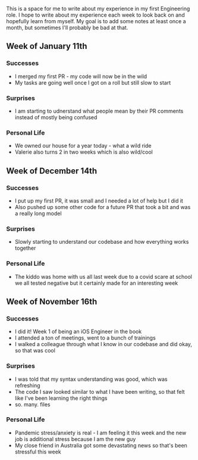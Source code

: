 This is a space for me to write about my experience in my first Engineering role. I hope to write about my experience each week to look back on and hopefully learn from myself. My goal is to add some notes at least once a month, but sometimes I'll probably be bad at that.

## Week of January 11th
### Successes
* I merged my first PR - my code will now be in the wild
* My tasks are going well once I got on a roll but still slow to start

### Surprises
* I am starting to udnerstand what people mean by their PR comments instead of mostly being confused

### Personal Life
* We owned our house for a year today - what a wild ride
* Valerie also turns 2 in two weeks which is also wild/cool

## Week of December 14th
### Successes
* I put up my first PR, it was small and I needed a lot of help but I did it
* Also pushed up some other code for a future PR that took a bit and was a really long model

### Surprises
* Slowly starting to understand our codebase and how everything works together

### Personal Life
* The kiddo was home with us all last week due to a covid scare at school we all tested negative but it certainly made for an interesting week

## Week of November 16th
### Successes
* I did it! Week 1 of being an iOS Engineer in the book
* I attended a ton of meetings, went to a bunch of trainings
* I walked a colleague through what I know in our codebase and did okay, so that was cool

### Surprises
* I was told that my syntax understanding was good, which was refreshing
* The code I saw looked similar to what I have been writing, so that felt like I've been learning the right things
* so. many. files

### Personal Life
* Pandemic stress/anxiety is real - I am feeling it this week and the new job is additional stress because I am the new guy
* My close friend in Australia got some devastating news so that's been stressful this week
